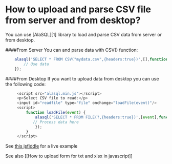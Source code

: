 # How to upload and parse CSV file from server and from desktop?

You can use [AlaSQL][1] library to load and parse CSV data from server or from desktop.

####From Server 
You can and parse data with CSV() function:
```js
    alasql('SELECT * FROM CSV("mydata.csv",{headers:true})',[],function(data) {
        // Use data
    });
```

####From Desktop
If you want to upload data from desktop you can use the following code:
```js
     <script src="alasql.min.js"></script>
     <p>Select CSV file to read:</p>
     <input id="readfile" type="file" onchange="loadFile(event)"/>
     <script>
         function loadFile(event) {
             alasql('SELECT * FROM FILE(?,{headers:true})',[event],function(data){
            // Process data here
             });
         }
     </script>
```
See [this jsfiddle](http://jsfiddle.net/3ve90afo/) for a live example

See also [[How to upload form for txt and xlsx in javascript]]